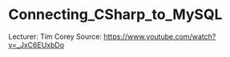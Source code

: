 # Connecting_CSharp_to_MySQL
Lecturer: Tim Corey
Source: https://www.youtube.com/watch?v=_JxC6EUxbDo
